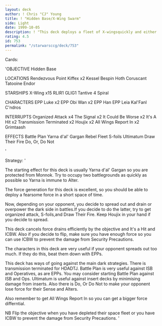 ```yaml
---
layout: deck
author: ! Chris "CJ" Young
title: ! "Hidden Base/X-Wing Swarm"
side: Light
date: 1999-10-05
description: ! "This deck deploys a fleet of X-wingsquickly and either outdrains oroverpowers the opponent in battles, towin the game."
rating: 4.5
id: 753
permalink: "/starwarsccg/deck/753"
---
```

Cards: 

'OBJECTIVE
Hidden Base

LOCATIONS
Rendezvous Point
Kiffex x2
Kessel
Bespin
Hoth
Coruscant
Tatooine
Endor

STARSHIPS
X-Wing x15
RLIR1
GLIG1
Tantive 4
Spiral

CHARACTERS
EPP Luke x2
EPP Obi Wan x2
EPP Han
EPP Leia
Kal'Fanl C'ndros

INTERRUPTS
Organized Attack x4
The Signal x2
It Could Be Worse x2
It's A Hit x2
Transmission Terminated x2
Houjix x2
All Wings Report In x2
Grimtaash

EFFECTS
Battle Plan
Yarna d'al' Gargan
Rebel Fleet
S-foils
Ultimatum
Draw Their Fire
Do, Or, Do Not

'

Strategy: '

The starting effect for this deck is usually
Yarna d'al' Gargan so you are protected from
Monnok. Try to occupy two battlegrounds as
quickly as possible so Yarna is immune to Alter.

The force generation for this deck is excellent,
so you should be able to deploy a fearsome force
in a short space of time.

Now, depending on your opponent, you decide to
spread out and drain or overpower the dark side
in battles.If you decide to do the latter, try
to get organized attack, S-foils,and Draw Their Fire.
Keep Houjix in your hand if you decide to spread.

This deck cancels force drains efficiently by
the objective and It's a Hit and ICBW. Also
if you decide to flip, make sure you have enough
force so you can use ICBW to prevent the damage
from Security Precautions.

The characters in this deck are very useful if your
opponent spreads out too much. If they do this,
beat them down with EPPs.

This deck has ways of going against the main dark
strategies. There is transmission terminated for
HDADTJ. Battle Plan is very useful against ISB and
Operatives, as are EPPs. You may consider starting
Battle Plan against ISB and Ops. Ultimatum is
useful against insert decks by minimising damage from
inserts. Also there is Do, Or Do Not to make your
opponent lose force for their Sense and Alters.

Also remember to get All Wings Report In so you
can get a bigger force differntial.

NB Flip the objective when you have depleted their
space fleet or you have ICBW to prevent the damage
from Security Precautions.   '
